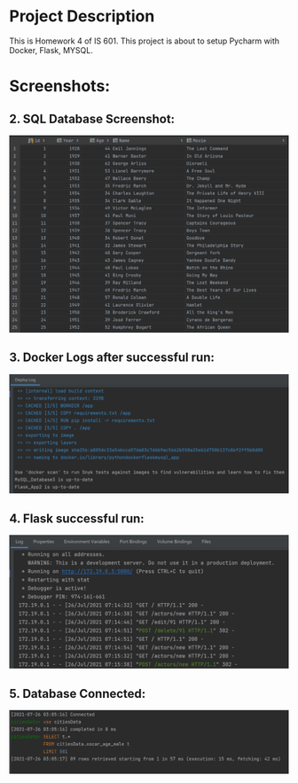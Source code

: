 # Project Description

This is Homework 4 of IS 601. This project is about to setup Pycharm with Docker, Flask, MYSQL.

# Screenshots:

## 2. SQL Database Screenshot:
![pycharm data query](screenshots/oscar_male_actor_data_table.png)

## 3. Docker Logs after successful run:
![Docker_Deploy_Log.png](screenshots/Docker_Deploy_Log.png)

## 4. Flask successful run:
![Flask run](screenshots/Flask_UpToDate.png)

## 5. Database Connected:
![Connectivity](screenshots/Database_Connected.png)